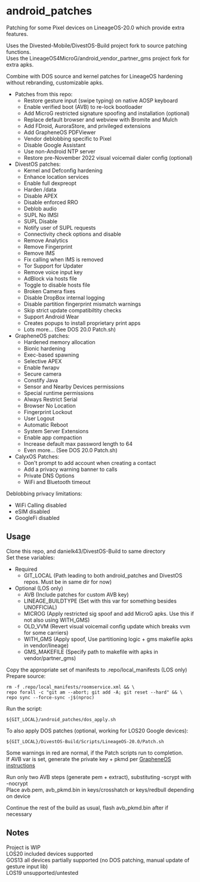 # android_patches
Patching for some Pixel devices on LineageOS-20.0 which provide extra features.  

Uses the Divested-Mobile/DivestOS-Build project fork to source patching functions.  
Uses the LineageOS4MicroG/android_vendor_partner_gms project fork for extra apks.  

Combine with DOS source and kernel patches for LineageOS hardening without rebranding, customizable apks.
* Patches from this repo:
    * Restore gesture input (swipe typing) on native AOSP keyboard
    * Enable verified boot (AVB) to re-lock bootloader
    * Add MicroG restricted signature spoofing and installation (optional)
    * Replace default browser and webview with Bromite and Mulch
    * Add FDroid, AuroraStore, and privileged extensions
    * Add GrapheneOS PDFViewer
    * Vendor deblobbing specific to Pixel
    * Disable Google Assistant
    * Use non-Android NTP server
    * Restore pre-November 2022 visual voicemail dialer config (optional)
* DivestOS patches:
    * Kernel and Defconfig hardening
    * Enhance location services
    * Enable full dexpreopt
    * Harden /data
    * Disable APEX
    * Disable enforced RRO
    * Deblob audio
    * SUPL No IMSI
    * SUPL Disable
    * Notify user of SUPL requests
    * Connectivity check options and disable
    * Remove Analytics
    * Remove Fingerprint
    * Remove IMS
    * Fix calling when IMS is removed
    * Tor Support for Updater
    * Remove voice input key
    * AdBlock via hosts file
    * Toggle to disable hosts file
    * Broken Camera fixes
    * Disable DropBox internal logging
    * Disable partition fingerprint mismatch warnings
    * Skip strict update compatibiltity checks
    * Support Android Wear
    * Creates popups to install proprietary print apps
    * Lots more... (See DOS 20.0 Patch.sh)
* GrapheneOS patches:
    * Hardened memory allocation
    * Bionic hardening
    * Exec-based spawning
    * Selective APEX
    * Enable fwrapv
    * Secure camera
    * Constify Java
    * Sensor and Nearby Devices permissions
    * Special runtime permissions
    * Always Restrict Serial
    * Browser No Location
    * Fingerprint Lockout
    * User Logout
    * Automatic Reboot
    * System Server Extensions
    * Enable app compaction
    * Increase default max password length to 64
    * Even more... (See DOS 20.0 Patch.sh)
* CalyxOS Patches:
    * Don't prompt to add account when creating a contact
    * Add a privacy warning banner to calls
    * Private DNS Options
    * WiFi and Bluetooth timeout

Deblobbing privacy limitations:
* WiFi Calling disabled
* eSIM disabled
* GoogleFi disabled
## Usage
Clone this repo, and danielk43/DivestOS-Build to same directory  
Set these variables:
* Required
    * GIT_LOCAL (Path leading to both android_patches and DivestOS repos. Must be in same dir for now)
* Optional (LOS only)
    * AVB (Include patches for custom AVB key)
    * LINEAGE_BUILDTYPE (Set with this var for something besides UNOFFICIAL)
    * MICROG (Apply restricted sig spoof and add MicroG apks. Use this if not also using WITH_GMS)
    * OLD_VVM (Revert visual voicemail config update which breaks vvm for some carriers)
    * WITH_GMS (Apply spoof, Use partitioning logic + gms makefile apks in vendor/lineage)
    * GMS_MAKEFILE (Specify path to makefile with apks in vendor/partner_gms)

Copy the appropriate set of manifests to .repo/local_manifests (LOS only)  
Prepare source:
```
rm -f .repo/local_manifests/roomservice.xml && \
repo forall -c "git am --abort; git add -A; git reset --hard" && \
repo sync --force-sync -j$(nproc)
```
Run the script:
```
${GIT_LOCAL}/android_patches/dos_apply.sh
```
To also apply DOS patches (optional, working for LOS20 Google devices):
```
${GIT_LOCAL}/DivestOS-Build/Scripts/LineageOS-20.0/Patch.sh
```
Some warnings in red are normal, if the Patch scripts run to completion.  
If AVB var is set, generate the private key + pkmd per [GrapheneOS instructions](https://grapheneos.org/build#generating-release-signing-keys)  

Run only two AVB steps (generate pem + extract), substituting -scrypt with -nocrypt  
Place avb.pem, avb_pkmd.bin in keys/crosshatch or keys/redbull depending on device  

Continue the rest of the build as usual, flash avb_pkmd.bin after if necessary
## Notes
Project is WIP  
LOS20 included devices supported  
GOS13 all devices partially supported (no DOS patching, manual update of gesture input lib)  
LOS19 unsupported/untested
